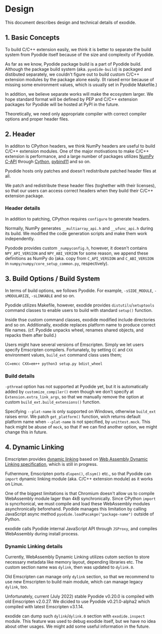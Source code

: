# Design

This document describes design and technical details of exodide.

## 1. Basic Concepts
To build C/C++ extension easily, we think it is better to separate the
build system from Pyodide itself because of the size and complexity of
Pyodide.

As far as we know, Pyodide package build is a part of Pyodide
build. Although the package build system (aka. `pyodide-build`) is
packaged and distibuted separately, we couldn't figure out to build
custom C/C++ extension modules by the package alone easily. (It raised
error because of missing some environment values, which is usually set
in Pyodide Makefile.)


In addition, we believe separate works will make the ecosystem larger.
We hope standard format will be defined by PEP and C/C++ extension
packages for Pyodide will be hosted at PyPI in the future.


Theoretically, we need only appropriate compiler with correct compiler
options and proper header files.


## 2. Header
In additon to CPython headers, we think NumPy headers are useful to
build C/C++ extension modules. One of the major motivations to make
C/C++ extension is performance, and a large number of packages
utilizes [NumPy C-API](https://numpy.org/doc/stable/reference/c-api/)
through [Cython](https://cython.readthedocs.io/),
[pybind11](https://pybind11.readthedocs.io/) and so on.

Pyodide hosts only patches and doesn't redistribute patched header
files at all.

We patch and redistribute these header files (toghether with their
licenses), so that our users can access correct headers when they
build their C/C++ extension package.


### Header details
In addition to patching, CPython requires `configure` to generate
headers.

Normally, NumPy generates `__multiarray_api.h` and `__ufunc_api.h`
during its build. We modified the code generation scripts and make
them work independently.

Pyodode provides custom `_numpyconfig.h`, however, it doesn't contains
`NPY_API_VERSION` and `NPY_ABI_VERION` for some reason, we append
these definitions as NumPy do (aka. copy from `C_API_VERSION` and
`C_ABI_VERSION` in `numpy/numpy/core_setup_common.py`, respectively).


## 3. Build Options / Build System
In terms of build options, we follows Pyodide. For example,
`-sSIDE_MODULE`, `-sMODULARIZE`, `-sLINKABLE` and so on.

Pyodide utilizes Makefile, however, exodide provides
`distutils`/`setuptools` command classes to enable users to build with
standard `setup()` function.

Inside thse custom command classes, exodide modified include
directories and so on. Additionally, exodide replaces platform name to
produce correct file names. (cf. Pyodide unpacks wheel, renames shared
objects, and repacks them after build.)


Users might have several versions of Emscripten. Simply we let users
specify Emscripten compilers. Fortunately, by setting `CC` and `CXX`
environment values, `build_ext` command class uses them;

```shell
CC=emcc CXX=em++ python3 setup.py bdist_wheel
```


### Build details
`-pthread` option has not supported at Pyodide yet, but it is
automatically added by `customize_compiler()` even though we don't
specify at `Extension.extra_link_args`, so that we manually remove the
option at custom `build_ext.build_extensions()` function.

Specifying `--plat-name` is only supported on Windows, otherwise
`build_ext` raises error. We patch `get_platform()` function, wich
returns default platform name when `--plat-name` is not specified, by
`unittest.mock`. This hack might be abuse of `mock`, so that if we can
find another option, we might change this in future.


## 4. Dynamic Linking
Emscripten provides
[dynamic linking](https://emscripten.org/docs/compiling/Dynamic-Linking.html)
based on [Web Assembly Dynamic Linking specification](https://github.com/WebAssembly/tool-conventions/blob/main/DynamicLinking.md),
which is still in progress.

Futhermore, Emscripten ports `dlopen()`, `dlsym()` etc., so that
Pyodide can `import` dynamic linking module (aka. C/C++ extension
module) as it works on Linux.

One of the biggest limitations is that Chromium doesn't allow us to
compile WebAssembly module lager than 4kB synchronically. Since
CPython `import` is syncrhonical, we must compile and load these
WebAssembly modules asynchronically beforehand. Pyodide manages this
limitation by calling JavaScript async method
`pyodide.loadPacakge("package-name")` outside of Python.

exodide calls Pyodide internal JavaScript API through `JSProxy`, and
compiles WebAssembly during install process.


### Dynamic Linking details
Currently, WebAssembly Dynamic Linking utilizes cutom section to store
necessary metadata like memory layout, depending libraries etc. The
custom section name was `dylink`, then was updated to `dylink.0`.

Old Emscripten can manage only `dylink` section, so that we recommend
to use new Emscripten to build main module, which can manage legacy
`dylink`, too.

Unfortunately, current (July 2022) stable Pyodide v0.20.0 is compiled
with old Emscripten v2.0.27. We dicided to use Pyodide v0.21.0-alpha2
which compiled with latest Emscripten v3.1.14.


exodide can dump such `dylink`/`dylink.0` section with
`exodide.inspect` module. This feature was used to debug exodide
itself, but we have no idea about other usages. We might add some
useful information in the future.
